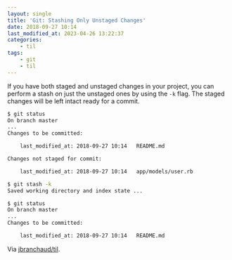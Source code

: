 ```yaml
---
layout: single
title: 'Git: Stashing Only Unstaged Changes'
date: 2018-09-27 10:14
last_modified_at: 2023-04-26 13:22:37
categories:
    - til
tags:
    - git
    - til
---
```


If you have both staged and unstaged changes in your project, you can
perform a stash on just the unstaged ones by using the `-k` flag. The
staged changes will be left intact ready for a commit.

```bash
$ git status
On branch master
...
Changes to be committed:

    last_modified_at: 2018-09-27 10:14   README.md

Changes not staged for commit:

    last_modified_at: 2018-09-27 10:14   app/models/user.rb

$ git stash -k
Saved working directory and index state ...

$ git status
On branch master
...
Changes to be committed:

    last_modified_at: 2018-09-27 10:14   README.md
```

Via [jbranchaud/til](https://github.com/jbranchaud/til).
